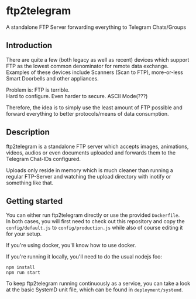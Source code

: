 # ftp2telegram

A standalone FTP Server forwarding everything to Telegram Chats/Groups

## Introduction

There are quite a few (both legacy as well as recent) devices which support FTP as the lowest common denominator for remote data exchange.<br/>
Examples of these devices include Scanners (Scan to FTP), more-or-less Smart Doorbells and other appliances.

Problem is: FTP is terrible.<br/>
Hard to configure. Even harder to secure. ASCII Mode(???)

Therefore, the idea is to simply use the least amount of FTP possible and forward everything to better protocols/means of data consumption.

## Description

ftp2telegram is a standalone FTP server which accepts images, animations, videos, audios or even documents uploaded and forwards them to
the Telegram Chat-IDs configured.

Uploads only reside in memory which is much cleaner than running a regular FTP-Server and watching the upload directory with inotify or something like that.

## Getting started

You can either run ftp2telegram directly or use the provided `Dockerfile`.<br/>
In both cases, you will first need to check out this repository and copy the `config/default.js` to `config/production.js` while also of course editing it for your setup.

If you're using docker, you'll know how to use docker.

If you're running it locally, you'll need to do the usual nodejs foo:

```
npm install
npm run start
```

To keep ftp2telegram running continuously as a service, you can take a look at the basic SystemD unit file, which can be found in `deployment/systemd`.




